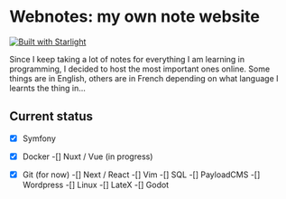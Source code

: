 # Webnotes: my own note website

[![Built with Starlight](https://astro.badg.es/v2/built-with-starlight/tiny.svg)](https://starlight.astro.build)

Since I keep taking a lot of notes for everything I am learning in programming, I decided to host the most important ones online.
Some things are in English, others are in French depending on what language I learnts the thing in...

## Current status
-[x] Symfony
-[x] Docker
-[] Nuxt / Vue (in progress)
-[x] Git (for now)
-[] Next / React 
-[] Vim 
-[] SQL
-[] PayloadCMS
-[] Wordpress
-[] Linux
-[] LateX
-[] Godot


